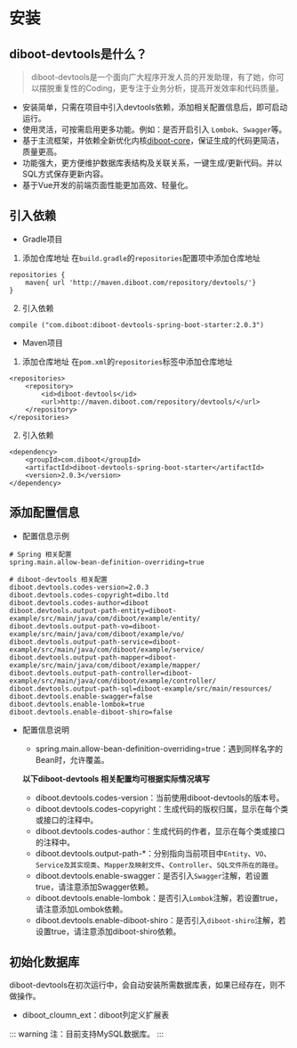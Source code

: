 # 安装

## diboot-devtools是什么？

>  diboot-devtools是一个面向广大程序开发人员的开发助理，有了她，你可以摆脱重复性的Coding，更专注于业务分析，提高开发效率和代码质量。
* 安装简单，只需在项目中引入devtools依赖，添加相关配置信息后，即可启动运行。
* 使用灵活，可按需启用更多功能。例如：是否开启引入 `Lombok`、`Swagger`等。
* 基于主流框架，并依赖全新优化内核[diboot-core](https://github.com/dibo-software/diboot-v2/tree/master/diboot-core)，保证生成的代码更简洁，质量更高。
* 功能强大，更方便维护数据库表结构及关联关系，一键生成/更新代码。并以SQL方式保存更新内容。
* 基于Vue开发的前端页面性能更加高效、轻量化。


## 引入依赖
* Gradle项目
1. 添加仓库地址
在`build.gradle`的`repositories`配置项中添加仓库地址
```
repositories {
    maven{ url 'http://maven.diboot.com/repository/devtools/'}
}
```
2. 引入依赖
```
compile ("com.diboot:diboot-devtools-spring-boot-starter:2.0.3")
```

* Maven项目
1. 添加仓库地址
在`pom.xml`的`repositories`标签中添加仓库地址
```
<repositories>
    <repository>
        <id>diboot-devtools</id>
        <url>http://maven.diboot.com/repository/devtools/</url>
    </repository>
</repositories>
```
2. 引入依赖
```
<dependency>
    <groupId>com.diboot</groupId>
    <artifactId>diboot-devtools-spring-boot-starter</artifactId>
    <version>2.0.3</version>
</dependency>
```

## 添加配置信息
* 配置信息示例
```
# Spring 相关配置
spring.main.allow-bean-definition-overriding=true

# diboot-devtools 相关配置
diboot.devtools.codes-version=2.0.3
diboot.devtools.codes-copyright=dibo.ltd
diboot.devtools.codes-author=diboot
diboot.devtools.output-path-entity=diboot-example/src/main/java/com/diboot/example/entity/
diboot.devtools.output-path-vo=diboot-example/src/main/java/com/diboot/example/vo/
diboot.devtools.output-path-service=diboot-example/src/main/java/com/diboot/example/service/
diboot.devtools.output-path-mapper=diboot-example/src/main/java/com/diboot/example/mapper/
diboot.devtools.output-path-controller=diboot-example/src/main/java/com/diboot/example/controller/
diboot.devtools.output-path-sql=diboot-example/src/main/resources/
diboot.devtools.enable-swagger=false
diboot.devtools.enable-lombok=true
diboot.devtools.enable-diboot-shiro=false
```

* 配置信息说明

    * spring.main.allow-bean-definition-overriding=true：遇到同样名字的Bean时，允许覆盖。

    **以下diboot-devtools 相关配置均可根据实际情况填写**
    * diboot.devtools.codes-version：当前使用diboot-devtools的版本号。
    * diboot.devtools.codes-copyright：生成代码的版权归属，显示在每个类或接口的注释中。
    * diboot.devtools.codes-author：生成代码的作者，显示在每个类或接口的注释中。
    * diboot.devtools.output-path-*：分别指向当前项目中`Entity`、`VO`、`Service及其实现类`、`Mapper及映射文件`、`Controller`、`SQL文件所在的路径`。
    * diboot.devtools.enable-swagger：是否引入`Swagger`注解，若设置true，请注意添加Swagger依赖。
    * diboot.devtools.enable-lombok：是否引入`Lombok`注解，若设置true，请注意添加Lombok依赖。
    * diboot.devtools.enable-diboot-shiro：是否引入`diboot-shiro`注解，若设置true，请注意添加diboot-shiro依赖。

## 初始化数据库
diboot-devtools在初次运行中，会自动安装所需数据库表，如果已经存在，则不做操作。
* diboot_cloumn_ext：diboot列定义扩展表

::: warning 
注：目前支持MySQL数据库。
:::